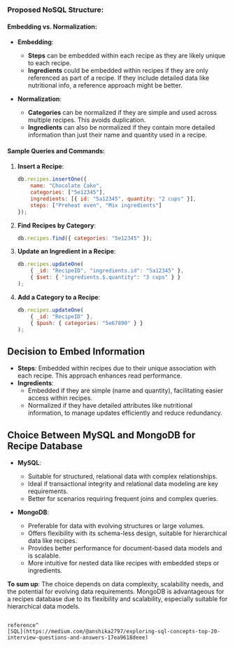 ### Proposed NoSQL Structure:

#### Embedding vs. Normalization:
- **Embedding**:
  - **Steps** can be embedded within each recipe as they are likely unique to each recipe.
  - **Ingredients** could be embedded within recipes if they are only referenced as part of a recipe. If they include detailed data like nutritional info, a reference approach might be better.

- **Normalization**:
  - **Categories** can be normalized if they are simple and used across multiple recipes. This avoids duplication.
  - **Ingredients** can also be normalized if they contain more detailed information than just their name and quantity used in a recipe.

#### Sample Queries and Commands:
1. **Insert a Recipe**:
   ```javascript
   db.recipes.insertOne({
       name: "Chocolate Cake",
       categories: ["5e12345"],
       ingredients: [{ id: "5a12345", quantity: "2 cups" }],
       steps: ["Preheat oven", "Mix ingredients"]
   });
   ```

2. **Find Recipes by Category**:
   ```javascript
   db.recipes.find({ categories: "5e12345" });
   ```

3. **Update an Ingredient in a Recipe**:
   ```javascript
   db.recipes.updateOne(
       { _id: "RecipeID", "ingredients.id": "5a12345" },
       { $set: { "ingredients.$.quantity": "3 cups" } }
   );
   ```

4. **Add a Category to a Recipe**:
   ```javascript
   db.recipes.updateOne(
       { _id: "RecipeID" },
       { $push: { categories: "5e67890" } }
   );

## Decision to Embed Information
- **Steps**: Embedded within recipes due to their unique association with each recipe. This approach enhances read performance.
- **Ingredients**: 
  - Embedded if they are simple (name and quantity), facilitating easier access within recipes.
  - Normalized if they have detailed attributes like nutritional information, to manage updates efficiently and reduce redundancy.

## Choice Between MySQL and MongoDB for Recipe Database
- **MySQL**: 
  - Suitable for structured, relational data with complex relationships.
  - Ideal if transactional integrity and relational data modeling are key requirements.
  - Better for scenarios requiring frequent joins and complex queries.

- **MongoDB**: 
  - Preferable for data with evolving structures or large volumes.
  - Offers flexibility with its schema-less design, suitable for hierarchical data like recipes.
  - Provides better performance for document-based data models and is scalable.
  - More intuitive for nested data like recipes with embedded steps or ingredients.

**To sum up**: The choice depends on data complexity, scalability needs, and the potential for evolving data requirements. MongoDB is advantageous for a recipes database due to its flexibility and scalability, especially suitable for hierarchical data models.
   ```

reference^
[SQL](https://medium.com/@anshika2797/exploring-sql-concepts-top-20-interview-questions-and-answers-17ea9618deee)


